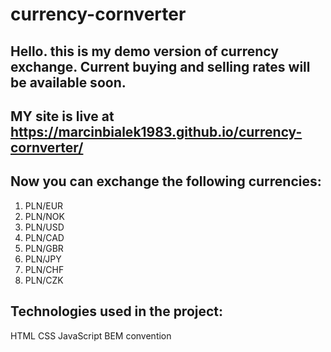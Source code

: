 ﻿# currency-cornverter
## Hello. this is my demo version of currency exchange. Current buying and selling rates will be available soon.

## MY site is live at https://marcinbialek1983.github.io/currency-cornverter/
## Now you can exchange the following currencies:

1. PLN/EUR
2. PLN/NOK
3. PLN/USD
4. PLN/CAD
5. PLN/GBR
6. PLN/JPY
7. PLN/CHF
8. PLN/CZK

## Technologies used in the project:

HTML
CSS
JavaScript
BEM convention